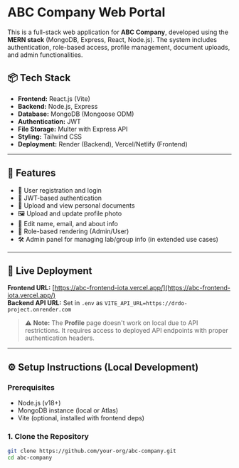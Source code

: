 # ABC Company Web Portal

This is a full-stack web application for **ABC Company**, developed using the **MERN stack** (MongoDB, Express, React, Node.js). The system includes authentication, role-based access, profile management, document uploads, and admin functionalities.

## 📦 Tech Stack

- **Frontend:** React.js (Vite)
- **Backend:** Node.js, Express
- **Database:** MongoDB (Mongoose ODM)
- **Authentication:** JWT
- **File Storage:** Multer with Express API
- **Styling:** Tailwind CSS
- **Deployment:** Render (Backend), Vercel/Netlify (Frontend)

---

## 🚀 Features

- 🧑 User registration and login
- 🔐 JWT-based authentication
- 📄 Upload and view personal documents
- 🖼️ Upload and update profile photo
- 📝 Edit name, email, and about info
- 👤 Role-based rendering (Admin/User)
- 🛠️ Admin panel for managing lab/group info (in extended use cases)

---

## 🔗 Live Deployment

**Frontend URL:** [https://abc-frontend-iota.vercel.app/](https://abc-frontend-iota.vercel.app/)  
**Backend API URL:** Set in `.env` as `VITE_API_URL=https://drdo-project.onrender.com`

> ⚠️ **Note:** The **Profile** page doesn't work on local due to API restrictions. It requires access to deployed API endpoints with proper authentication headers.

---

## ⚙️ Setup Instructions (Local Development)

### Prerequisites

- Node.js (v18+)
- MongoDB instance (local or Atlas)
- Vite (optional, installed with frontend deps)

### 1. Clone the Repository

```bash
git clone https://github.com/your-org/abc-company.git
cd abc-company
